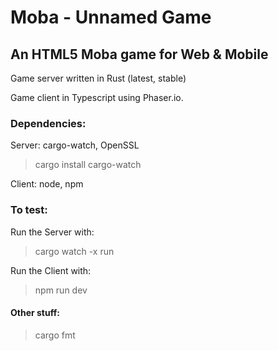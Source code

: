 # Moba - Unnamed Game

## An HTML5 Moba game for Web & Mobile

Game server written in Rust (latest, stable)

Game client in Typescript using Phaser.io.

### Dependencies:

Server: cargo-watch, OpenSSL

> cargo install cargo-watch

Client: node, npm

### To test:

Run the Server with:

> cargo watch -x run

Run the Client with:

> npm run dev

#### Other stuff:

> cargo fmt